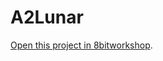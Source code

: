 A2Lunar
=====

[Open this project in 8bitworkshop](http://8bitworkshop.com/redir.html?platform=apple2&githubURL=https%3A%2F%2Fgithub.com%2FTedThompson%2FA2Lunar&file=A2Lunar.c).
